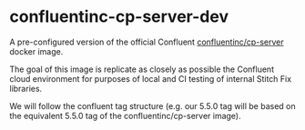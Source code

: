 # confluentinc-cp-server-dev

A pre-configured version of the official Confluent
[confluentinc/cp-server](https://hub.docker.com/r/confluentinc/cp-server) docker image.

The goal of this image is replicate as closely as possible the Confluent cloud
environment for purposes of local and CI testing of internal Stitch Fix libraries.

We will follow the confluent tag structure (e.g. our 5.5.0 tag will be based on the
equivalent 5.5.0 tag of the confluentinc/cp-server image).

